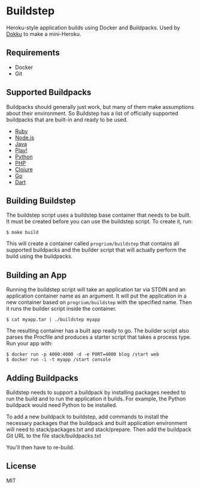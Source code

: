 # Buildstep

Heroku-style application builds using Docker and Buildpacks. Used by [Dokku](https://github.com/progrium/dokku) to make a mini-Heroku.

## Requirements

 * Docker
 * Git

## Supported Buildpacks

Buildpacks should generally just work, but many of them make assumptions about their environment. So Buildstep has a list of officially supported buildpacks that are built-in and ready to be used.

 * [Ruby](https://github.com/heroku/heroku-buildpack-ruby)
 * [Node.js](https://github.com/heroku/heroku-buildpack-nodejs)
 * [Java](https://github.com/heroku/heroku-buildpack-java)
 * [Play!](https://github.com/heroku/heroku-buildpack-play)
 * [Python](https://github.com/heroku/heroku-buildpack-python)
 * [PHP](https://github.com/heroku/heroku-buildpack-php.git)
 * [Clojure](https://github.com/heroku/heroku-buildpack-clojure.git)
 * [Go](https://github.com/kr/heroku-buildpack-go.git)
 * [Dart](https://github.com/igrigorik/heroku-buildpack-dart.git)

## Building Buildstep

The buildstep script uses a buildstep base container that needs to be built. It must be created before
you can use the buildstep script. To create it, run:

    $ make build

This will create a container called `progrium/buildstep` that contains all supported buildpacks and the
builder script that will actually perform the build using the buildpacks.

## Building an App

Running the buildstep script will take an application tar via STDIN and an application container name as
an argument. It will put the application in a new container based on `progrium/buildstep` with the specified name. 
Then it runs the builder script inside the container. 

    $ cat myapp.tar | ./buildstep myapp

The resulting container has a built app ready to go. The builder script also parses the Procfile and produces
a starter script that takes a process type. Run your app with:

    $ docker run -p 4000:4000 -d -e PORT=4000 blog /start web
    $ docker run -i -t myapp /start console

## Adding Buildpacks

Buildstep needs to support a buildpack by installing packages needed to run the build and to run the application
it builds. For example, the Python buildpack would need Python to be installed.

To add a new buildpack to buildstep, add commands to install the necessary packages that the buildpack and built
application environment will need to stack/packages.txt and stack/prepare. Then add the buildpack Git URL to the file stack/buildpacks.txt

You'll then have to re-build.

## License

MIT
